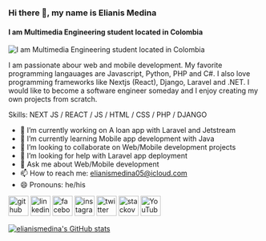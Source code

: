 ### Hi there 👋, my name is Elianis Medina
#### I am Multimedia Engineering student located in Colombia
![I am Multimedia Engineering student located in Colombia](https://arturssmirnovs.github.io/github-profile-readme-generator/images/banner.png)

I am passionate abour web and mobile development. My favorite programming langauages are Javascript, Python, PHP and C#.
I also love programming frameworks like Nextjs (React), Django, Laravel and .NET.
I would like to become a software engineer someday and I enjoy creating my own projects from scratch.

Skills: NEXT JS / REACT / JS / HTML / CSS / PHP / DJANGO

- 🔭 I’m currently working on A loan app with Laravel and Jetstream 
- 🌱 I’m currently learning Mobile app development with Java 
- 👯 I’m looking to collaborate on Web/Mobile development projects 
- 🤔 I’m looking for help with Laravel app deployment 
- 💬 Ask me about Web/Mobile development 
- 📫 How to reach me: elianismedina05@icloud.com 
- 😄 Pronouns: he/his 


[<img src='https://cdn.jsdelivr.net/npm/simple-icons@3.0.1/icons/github.svg' alt='github' height='40'>](https://github.com/elianismedina)  [<img src='https://cdn.jsdelivr.net/npm/simple-icons@3.0.1/icons/linkedin.svg' alt='linkedin' height='40'>](https://www.linkedin.com/in/elianis-medina/)  [<img src='https://cdn.jsdelivr.net/npm/simple-icons@3.0.1/icons/facebook.svg' alt='facebook' height='40'>](https://www.facebook.com/elianis.manuel)  [<img src='https://cdn.jsdelivr.net/npm/simple-icons@3.0.1/icons/instagram.svg' alt='instagram' height='40'>](https://www.instagram.com/@elianismedina05/)  [<img src='https://cdn.jsdelivr.net/npm/simple-icons@3.0.1/icons/twitter.svg' alt='twitter' height='40'>](https://twitter.com/@elianismedina05)  [<img src='https://cdn.jsdelivr.net/npm/simple-icons@3.0.1/icons/stackoverflow.svg' alt='stackoverflow' height='40'>](https://stackoverflow.com/users/199376523)  [<img src='https://cdn.jsdelivr.net/npm/simple-icons@3.0.1/icons/youtube.svg' alt='YouTube' height='40'>](https://www.youtube.com/channel/elianismedina)  



  [![elianismedina's GitHub stats](https://github-readme-stats.vercel.app/api?username=elianismedina&show_icons=true)](https://github.com/elianismedina/github-readme-stats)





